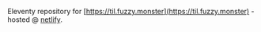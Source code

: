 Eleventy repository for [https://til.fuzzy.monster](https://til.fuzzy.monster) - hosted @ [netlify](https://netlify.com).
